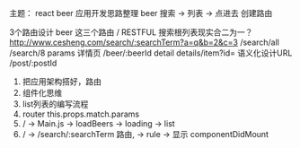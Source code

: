 主题： react beer 应用开发思路整理
beer  搜索  -> 列表 -> 点进去 创建路由

3个路由设计 beer 这三个路由
/ RESTFUL
搜索根列表现实合二为一？ http://www.cesheng.com/search/:searchTerm?a=q&b=2&c=3  /search/all  /search/8  params
详情页  /beer/:beerId   detail    details/item?id=
语义化设计URL  /post/:postId

1. 把应用架构搭好，路由
2. 组件化思维
3. list列表的编写流程
4. router  this.props.match.params
5.  / -> Main.js -> loadBeers -> loading -> list
6. / -> /search/:searchTerm 路由, -> rule -> 显示
componentDidMount

